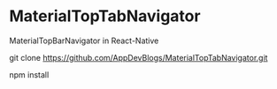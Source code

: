 # MaterialTopTabNavigator
MaterialTopBarNavigator in React-Native

git clone https://github.com/AppDevBlogs/MaterialTopTabNavigator.git

npm install


